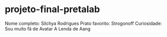 # projeto-final-pretalab
Nome completo: Silchya Rodrigues
Prato favorito: Strogonoff
Curiosidade: Sou muito fã de Avatar A Lenda de Aang